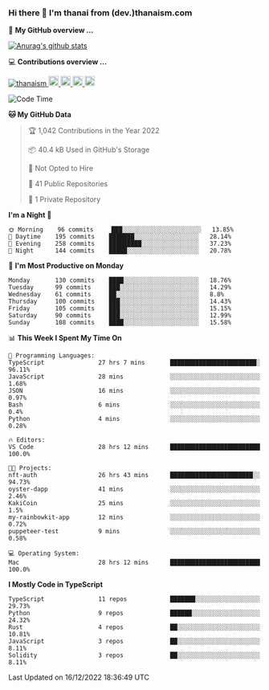 ### Hi there 👋 I'm thanai from (dev.)thanaism.com

<!-- バッジ関連 -->
<!--
メイン：https://shields.io/category/social
GitHub view：https://github.com/antonkomarev/github-profile-views-counter
Qiita contributions：https://qiita.com/mikkame/items/f2c60d9caf8a8e38ec50
 -->

🍎 **My GitHub overview ...**

<!-- GitHubトロフィー -->
<!--
https://github.com/ryo-ma/github-profile-trophy
 -->

<!-- [![trophy](https://github-profile-trophy.vercel.app/?username=thanaism)](https://github.com/thanaism/thanaism) -->

<!-- GitHubステータス -->
<!--
https://github.com/anuraghazra/github-readme-stats
 -->

[![Anurag's github stats](https://github-readme-stats.vercel.app/api?username=thanaism&count_private=true&show_icons=true)](https://github.com/thanaism/thanaism)

<!-- [![ReadMe Card](https://github-readme-stats.vercel.app/api/pin/?username=thanaism&repo=thanaism)](https://github.com/thanaism/thanaism) -->

<!-- Skill icons -->
<!--
https://rahuldkjain.github.io/gh-profile-readme-generator/
 -->

💻 **Contributions overview ...**

<p align="left">

  <a href="https://github.com/thanaism/thanaism/">
    <img src="https://komarev.com/ghpvc/?username=thanaism" alt="thanaism" />
  </a>
  <a href="http://twitter.com/okinawa__noodle">
    <img height="20" src="https://img.shields.io/twitter/follow/okinawa__noodle?label=Twitter&logo=twitter&style=flat" />
  </a>
  <a href="https://github.com/thanaism">
    <img height="20" src="https://img.shields.io/github/followers/thanaism?label=follow&logo=github&style=flat" />
  </a>
  <!-- <a href="https://www.reddit.com/user/thanaism">
    <img height="20" src="https://img.shields.io/reddit/user-karma/combined/thanaism?label=Reddit&logo=reddit&style=flat" />
  </a>
  <a href="https://stackoverflow.com/users/5720201/thanaism">
    <img height="20" src="https://img.shields.io/stackexchange/stackoverflow/r/5720201?label=StackOverflow&logo=stack-overflow&style=flat" /> -->
  </a>
  <a href="http://qiita.com/thanai">
    <img height="20" src="https://qiita-badge.apiapi.app/s/thanai/posts.svg" />
  </a>
  <//qiita.com/thanai">
    <img height="20" src="https://qiita-badge.apiapi.app/s/thanai/contributions.svg" />
  </a>
</p>

<!--START_SECTION:waka-->
![Code Time](http://img.shields.io/badge/Code%20Time-1%2C144%20hrs%2012%20mins-blue)

**🐱 My GitHub Data** 

> 🏆 1,042 Contributions in the Year 2022
 > 
> 📦 40.4 kB Used in GitHub's Storage 
 > 
> 🚫 Not Opted to Hire
 > 
> 📜 41 Public Repositories 
 > 
> 🔑 1 Private Repository 
 > 
**I'm a Night 🦉** 

```text
🌞 Morning    96 commits     ███░░░░░░░░░░░░░░░░░░░░░░   13.85% 
🌆 Daytime    195 commits    ███████░░░░░░░░░░░░░░░░░░   28.14% 
🌃 Evening    258 commits    █████████░░░░░░░░░░░░░░░░   37.23% 
🌙 Night      144 commits    █████░░░░░░░░░░░░░░░░░░░░   20.78%

```
📅 **I'm Most Productive on Monday** 

```text
Monday       130 commits    ████░░░░░░░░░░░░░░░░░░░░░   18.76% 
Tuesday      99 commits     ███░░░░░░░░░░░░░░░░░░░░░░   14.29% 
Wednesday    61 commits     ██░░░░░░░░░░░░░░░░░░░░░░░   8.8% 
Thursday     100 commits    ███░░░░░░░░░░░░░░░░░░░░░░   14.43% 
Friday       105 commits    ███░░░░░░░░░░░░░░░░░░░░░░   15.15% 
Saturday     90 commits     ███░░░░░░░░░░░░░░░░░░░░░░   12.99% 
Sunday       108 commits    ████░░░░░░░░░░░░░░░░░░░░░   15.58%

```


📊 **This Week I Spent My Time On** 

```text
💬 Programming Languages: 
TypeScript               27 hrs 7 mins       ████████████████████████░   96.11% 
JavaScript               28 mins             ░░░░░░░░░░░░░░░░░░░░░░░░░   1.68% 
JSON                     16 mins             ░░░░░░░░░░░░░░░░░░░░░░░░░   0.97% 
Bash                     6 mins              ░░░░░░░░░░░░░░░░░░░░░░░░░   0.4% 
Python                   4 mins              ░░░░░░░░░░░░░░░░░░░░░░░░░   0.28%

🔥 Editors: 
VS Code                  28 hrs 12 mins      █████████████████████████   100.0%

🐱‍💻 Projects: 
nft-auth                 26 hrs 43 mins      ███████████████████████░░   94.73% 
oyster-dapp              41 mins             ░░░░░░░░░░░░░░░░░░░░░░░░░   2.46% 
KakiCoin                 25 mins             ░░░░░░░░░░░░░░░░░░░░░░░░░   1.5% 
my-rainbowkit-app        12 mins             ░░░░░░░░░░░░░░░░░░░░░░░░░   0.72% 
puppeteer-test           9 mins              ░░░░░░░░░░░░░░░░░░░░░░░░░   0.58%

💻 Operating System: 
Mac                      28 hrs 12 mins      █████████████████████████   100.0%

```

**I Mostly Code in TypeScript** 

```text
TypeScript               11 repos            ███████░░░░░░░░░░░░░░░░░░   29.73% 
Python                   9 repos             ██████░░░░░░░░░░░░░░░░░░░   24.32% 
Rust                     4 repos             ██░░░░░░░░░░░░░░░░░░░░░░░   10.81% 
JavaScript               3 repos             ██░░░░░░░░░░░░░░░░░░░░░░░   8.11% 
Solidity                 3 repos             ██░░░░░░░░░░░░░░░░░░░░░░░   8.11%

```



 Last Updated on 16/12/2022 18:36:49 UTC
<!--END_SECTION:waka-->
